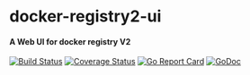 # docker-registry2-ui

#### A Web UI for docker registry V2

[![Build Status](https://travis-ci.org/wangxufire/docker-registry2-ui.svg?branch=master)](https://travis-ci.org/wangxufire/docker-registry2-ui)
[![Coverage Status](https://coveralls.io/repos/github/wangxufire/docker-registry2-ui/badge.svg?branch=master)](https://coveralls.io/github/wangxufire/docker-registry2-ui?branch=master)
[![Go Report Card](https://goreportcard.com/badge/github.com/wangxufire/docker-registry2-ui)](https://goreportcard.com/report/github.com/wangxufire/docker-registry2-ui)
[![GoDoc](https://godoc.org/github.com/wangxufire/docker-registry2-uistatus.svg)](https://godoc.org/github.com/wangxufire/docker-registry2-ui)